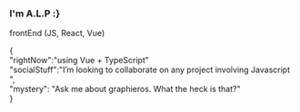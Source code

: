 ### I'm A.L.P :}

frontEnd (JS, React, Vue)

{
  <br> 
  "rightNow":"using Vue + TypeScript"<br>
  "socialStuff":"I’m looking to collaborate on any project involving Javascript ",<br>
  "mystery": "Ask me about graphieros. What the heck is that?"
  <br>
}
